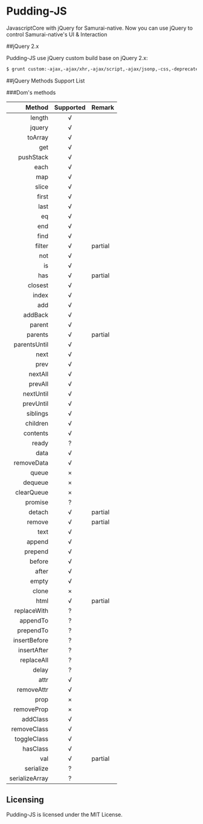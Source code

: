 # Pudding-JS

JavascriptCore with jQuery for Samurai-native. Now you can use jQuery to control Samurai-native's UI & Interaction

##jQuery 2.x

Pudding-JS use jQuery custom build base on jQuery 2.x:

```bash
$ grunt custom:-ajax,-ajax/xhr,-ajax/script,-ajax/jsonp,-css,-deprecated,-dimensions,-effects,-event/alias,-event/trigger,-event/focusin,-offset,-wrap,-exports/amd,-sizzle
```

##jQuery Methods Support List

###Dom's methods

| Method      |    Supported | Remark  |
| --------: | :--: | :-------- |
|length| √ | |	
|jquery| √ | |	
|toArray| √ | |	
|get| √ | |	
|pushStack| √ | |	
|each| √ | |	
|map| √ | |	
|slice| √ | |	
|first| √ | |	
|last| √ | |	
|eq| √ | |	
|end| √ | |	
|find| √ | |	
|filter| √ | partial |
|not| √ | |	
|is| √ | |	
|has| √ | partial |
|closest| √ | |	
|index| √ | |	
|add| √ | |	
|addBack| √ | |	
|parent| √ | |	
|parents| √ | partial |
|parentsUntil| √ | |	
|next| √ | |	
|prev| √ | |	
|nextAll| √ | |	
|prevAll| √ | |	
|nextUntil| √ | |	
|prevUntil| √ | |	
|siblings| √ | |	
|children| √ | |	
|contents| √ | |	
|ready| ? | |	
|data| √ | |	
|removeData| √ | |	
|queue| × | |	
|dequeue| × | |	
|clearQueue| × | |	
|promise| ? | |	
|detach| √ | partial |
|remove| √ | partial |
|text| √ | |	
|append| √ | |	
|prepend| √ | |	
|before| √ | |	
|after| √ | |	
|empty| √ | |	
|clone| × | |	
|html| √ | partial |
|replaceWith| ? | |	
|appendTo| ? | |	
|prependTo| ? | |	
|insertBefore| ? | |	
|insertAfter| ? | |	
|replaceAll| ? | |	
|delay| ? | |	
|attr| √ | |	
|removeAttr| √ | |	
|prop| × | |	
|removeProp| × | |	
|addClass| √ | |	
|removeClass| √ | |	
|toggleClass| √ | |	
|hasClass| √ | |	
|val| √ | partial |
|serialize| ? | |	
|serializeArray| ? | |	

## Licensing

Pudding-JS is licensed under the MIT License.
